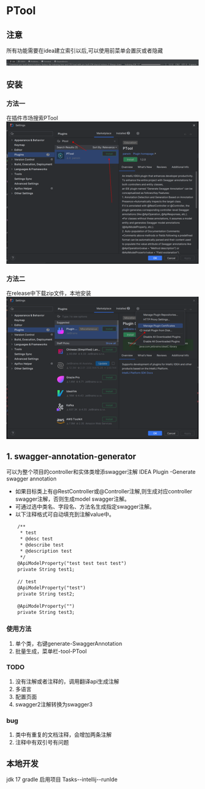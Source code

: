 # PTool
## 注意
所有功能需要在idea建立索引以后,可以使用前菜单会置灰或者隐藏

![index](./doc/common/indexing.jpg)

## 安装

### 方法一
在插件市场搜索PTool
![index](./doc/common/install.png)

### 方法二
在release中下载zip文件，本地安装
![index](./doc/common/installformzip.png)

## 1. swagger-annotation-generator
可以为整个项目的controller和实体类增添swagger注解
IDEA Plugin -Generate swagger annotation

* 如果目标类上有@RestController或@Controller注解,则生成对应controller swagger注解，否则生成model swagger注解。
* 可通过选中类名、字段名、方法名生成指定swagger注解。
* 以下注释格式可自动填充到注解value中。
```
    /**
     * test
     * @desc test
     * @describe test
     * @description test
     */
    @ApiModelProperty("test test test test")
    private String test1;

    // test
    @ApiModelProperty("test")
    private String test2;

    @ApiModelProperty("")
    private String test3;
```
### 使用方法
1. 单个类，右键generate-SwaggerAnnotation
2. 批量生成，菜单栏-tool-PTool


### TODO
1. 没有注解或者注释的，调用翻译api生成注解
2. 多语言
3. 配置页面
4. swagger2注解转换为swagger3

### bug
1. 类中有重复的文档注释，会增加两条注解
2. 注释中有双引号有问题

## 本地开发
jdk 17
gradle
启用项目
Tasks--intellij--runIde